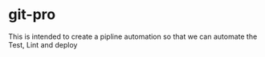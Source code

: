 # git-pro
This is intended to create a pipline automation so that we can automate the Test, Lint and deploy

